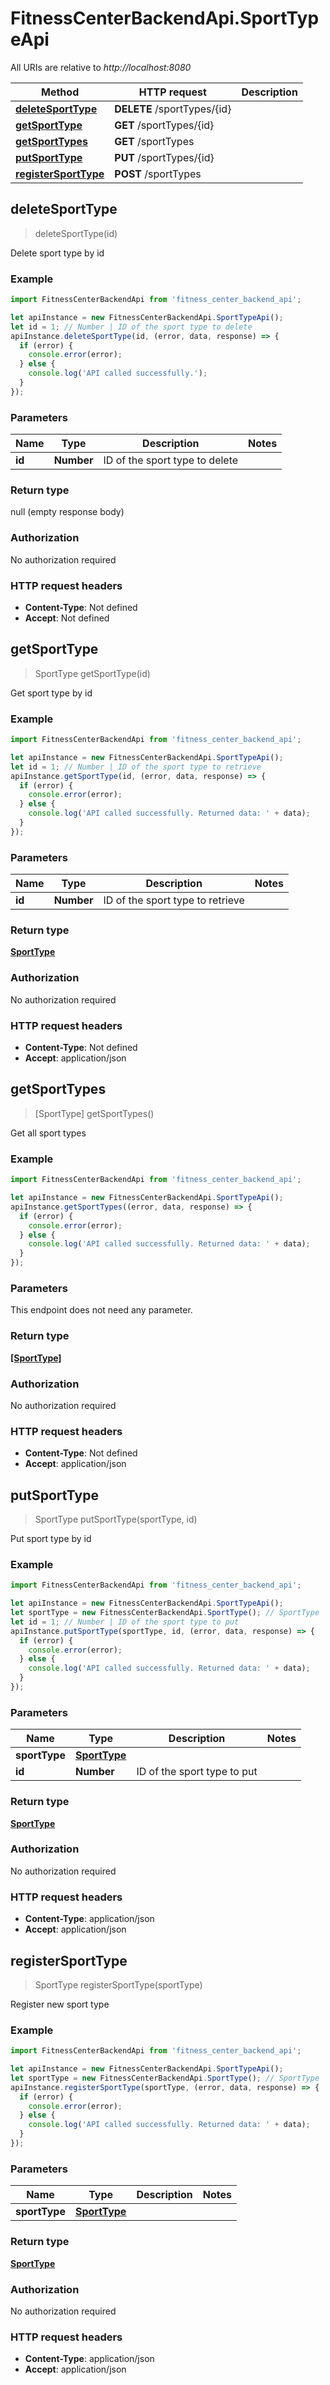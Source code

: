 # FitnessCenterBackendApi.SportTypeApi

All URIs are relative to *http://localhost:8080*

Method | HTTP request | Description
------------- | ------------- | -------------
[**deleteSportType**](SportTypeApi.md#deleteSportType) | **DELETE** /sportTypes/{id} | 
[**getSportType**](SportTypeApi.md#getSportType) | **GET** /sportTypes/{id} | 
[**getSportTypes**](SportTypeApi.md#getSportTypes) | **GET** /sportTypes | 
[**putSportType**](SportTypeApi.md#putSportType) | **PUT** /sportTypes/{id} | 
[**registerSportType**](SportTypeApi.md#registerSportType) | **POST** /sportTypes | 



## deleteSportType

> deleteSportType(id)



Delete sport type by id

### Example

```javascript
import FitnessCenterBackendApi from 'fitness_center_backend_api';

let apiInstance = new FitnessCenterBackendApi.SportTypeApi();
let id = 1; // Number | ID of the sport type to delete
apiInstance.deleteSportType(id, (error, data, response) => {
  if (error) {
    console.error(error);
  } else {
    console.log('API called successfully.');
  }
});
```

### Parameters


Name | Type | Description  | Notes
------------- | ------------- | ------------- | -------------
 **id** | **Number**| ID of the sport type to delete | 

### Return type

null (empty response body)

### Authorization

No authorization required

### HTTP request headers

- **Content-Type**: Not defined
- **Accept**: Not defined


## getSportType

> SportType getSportType(id)



Get sport type by id

### Example

```javascript
import FitnessCenterBackendApi from 'fitness_center_backend_api';

let apiInstance = new FitnessCenterBackendApi.SportTypeApi();
let id = 1; // Number | ID of the sport type to retrieve
apiInstance.getSportType(id, (error, data, response) => {
  if (error) {
    console.error(error);
  } else {
    console.log('API called successfully. Returned data: ' + data);
  }
});
```

### Parameters


Name | Type | Description  | Notes
------------- | ------------- | ------------- | -------------
 **id** | **Number**| ID of the sport type to retrieve | 

### Return type

[**SportType**](SportType.md)

### Authorization

No authorization required

### HTTP request headers

- **Content-Type**: Not defined
- **Accept**: application/json


## getSportTypes

> [SportType] getSportTypes()



Get all sport types

### Example

```javascript
import FitnessCenterBackendApi from 'fitness_center_backend_api';

let apiInstance = new FitnessCenterBackendApi.SportTypeApi();
apiInstance.getSportTypes((error, data, response) => {
  if (error) {
    console.error(error);
  } else {
    console.log('API called successfully. Returned data: ' + data);
  }
});
```

### Parameters

This endpoint does not need any parameter.

### Return type

[**[SportType]**](SportType.md)

### Authorization

No authorization required

### HTTP request headers

- **Content-Type**: Not defined
- **Accept**: application/json


## putSportType

> SportType putSportType(sportType, id)



Put sport type by id

### Example

```javascript
import FitnessCenterBackendApi from 'fitness_center_backend_api';

let apiInstance = new FitnessCenterBackendApi.SportTypeApi();
let sportType = new FitnessCenterBackendApi.SportType(); // SportType | 
let id = 1; // Number | ID of the sport type to put
apiInstance.putSportType(sportType, id, (error, data, response) => {
  if (error) {
    console.error(error);
  } else {
    console.log('API called successfully. Returned data: ' + data);
  }
});
```

### Parameters


Name | Type | Description  | Notes
------------- | ------------- | ------------- | -------------
 **sportType** | [**SportType**](SportType.md)|  | 
 **id** | **Number**| ID of the sport type to put | 

### Return type

[**SportType**](SportType.md)

### Authorization

No authorization required

### HTTP request headers

- **Content-Type**: application/json
- **Accept**: application/json


## registerSportType

> SportType registerSportType(sportType)



Register new sport type

### Example

```javascript
import FitnessCenterBackendApi from 'fitness_center_backend_api';

let apiInstance = new FitnessCenterBackendApi.SportTypeApi();
let sportType = new FitnessCenterBackendApi.SportType(); // SportType | 
apiInstance.registerSportType(sportType, (error, data, response) => {
  if (error) {
    console.error(error);
  } else {
    console.log('API called successfully. Returned data: ' + data);
  }
});
```

### Parameters


Name | Type | Description  | Notes
------------- | ------------- | ------------- | -------------
 **sportType** | [**SportType**](SportType.md)|  | 

### Return type

[**SportType**](SportType.md)

### Authorization

No authorization required

### HTTP request headers

- **Content-Type**: application/json
- **Accept**: application/json

